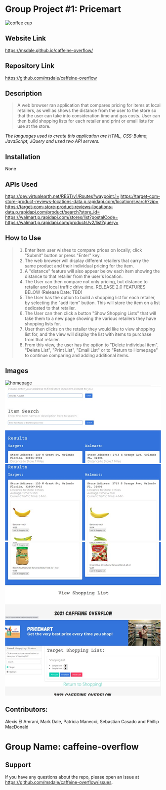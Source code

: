 # **Group Project #1: Pricemart**
<img src="https://github.com/msdale/caffeine-overflow/blob/feature/alexis/assets/images/Caffine%20Overflow%20Logo.png" alt="coffee cup"/>

## Website Link
https://msdale.github.io/caffeine-overflow/

## Repository Link
https://github.com/msdale/caffeine-overflow

## Description
>A web browser ran application that compares pricing for items at local retailers, as well as shows the distance from the user to the store so that the user can take into consideration time and gas costs. User can then build shopping lists for each retailer and print or email lists for use at the store. 

*The languages used to create this application are HTML, CSS-Bulma, JavaScript, JQuery and used two API servers.*

## Installation
 
None

## APIs Used
https://dev.virtualearth.net/REST/v1/Routes?waypoint.1=
https://target-com-store-product-reviews-locations-data.p.rapidapi.com/location/search?zip=
https://target-com-store-product-reviews-locations-data.p.rapidapi.com/product/search?store_id=
https://walmart.p.rapidapi.com/stores/list?postalCode=
https://walmart.p.rapidapi.com/products/v2/list?query=

## How to Use
>1. Enter item user wishes to compare prices on locally; click "Submit" button or press "Enter" key.
>2. The web browser will display different retailers that carry the same product and their individual pricing for the item.
>3. A "distance" feature will also appear below each item showing the distance to that retailer from the user's location.
>4. The User can then compare not only pricing, but distance to retailer and local traffic drive time.
>RELEASE 2.0 FEATURES BELOW (Release Date: TBD)
>5. The User has the option to build a shopping list for each retailer, by selecting the "add item" button. This will store the item on a list dedicated to that retailer.
>6. The User can then click a button "Show Shopping Lists" that will take them to a new page showing the various retailers they have shopping lists for.
>7. User then clicks on the retailer they would like to view shopping list for, and the view will display the list with items to purchase from that retailer. 
>8. From this view, the user has the option to "Delete individual item", "Delete List", "Print List", "Email List" or to "Return to Homepage" to continue comparing and adding additional items.

## Images
<img src="hhttps://github.com/alexisn84/node-challenge/blob/main/image/01-homepage%20view.jpg" alt="homepage"/>

<img src="https://github.com/alexisn84/node-challenge/blob/main/image/02-search%20function%20and%20display.jpg" alt="search and address return"/>

<img src="https://github.com/alexisn84/node-challenge/blob/main/image/03-%20search%20item%20displayed.jpg" alt="search results displayed"/>

<img src="https://github.com/alexisn84/node-challenge/blob/main/image/04-link%20to%20shopping%20list.jpg" alt="link to shopping list"/>

<img src="https://github.com/alexisn84/node-challenge/blob/main/image/05-view%20of%20shopping%20list%20page.jpg" alt="shopping list"/>

## Contributors: 
Alexis El Amrani, Mark Dale, Patricia Manecci, Sebastian Casado and Phillip MacDonald 
# Group Name:  caffeine-overflow
## Support
If you have any questions about the repo, please open an issue at https://github.com/msdale/caffeine-overflow/issues.